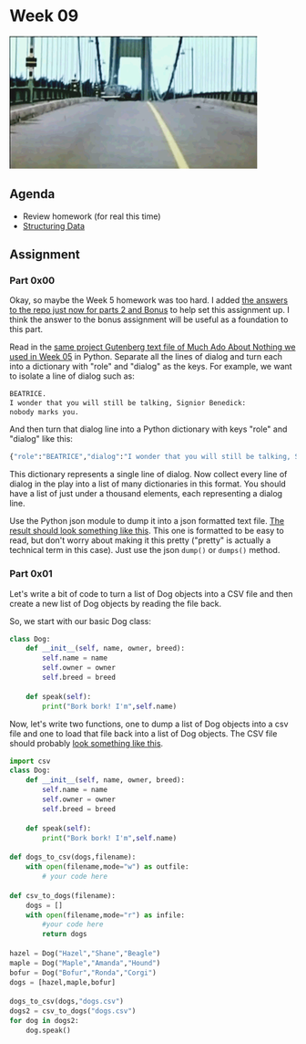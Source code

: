 # Week 09
![Tacoma Narrows GIF](assets/structure.gif)

## Agenda
- Review homework (for real this time)
- [Structuring Data](lesson.md) 

## Assignment

### Part 0x00
Okay, so maybe the Week 5 homework was too hard. I added [the answers to the repo just now for parts 2 and Bonus](https://github.com/scholarslab/CodeLab/tree/master/Week05/answers) to help set this assignment up. I think the answer to the bonus assignment will be useful as a foundation to this part. 

Read in the [same project Gutenberg text file of Much Ado About Nothing we used in Week 05](http://www.gutenberg.org/ebooks/1519) in Python. Separate all the lines of dialog and turn each into a dictionary with "role" and "dialog" as the keys. For example, we want to isolate a line of dialog such as:

```
BEATRICE.
I wonder that you will still be talking, Signior Benedick:
nobody marks you.
```

And then turn that dialog line into a Python dictionary with keys "role" and "dialog" like this:

```python
{"role":"BEATRICE","dialog":"I wonder that you will still be talking, Signior Benedick:nobody marks you."}
```

This dictionary represents a single line of dialog. Now collect every line of dialog in the play into a list of many dictionaries in this format. You should have a list of just under a thousand elements, each representing a dialog line.

Use the Python json module to dump it into a json formatted text file. [The result should look something like this](answers/MAAN_dialog.txt). This one is formatted to be easy to read, but don't worry about making it this pretty ("pretty" is actually a technical term in this case). Just use the json `dump()` or `dumps()` method.


### Part 0x01
Let's write a bit of code to turn a list of Dog objects into a CSV file and then create a new list of Dog objects by reading the file back.

So, we start with our basic Dog class:

```python
class Dog:
    def __init__(self, name, owner, breed):
        self.name = name
        self.owner = owner
        self.breed = breed
    
    def speak(self):
        print("Bork bork! I'm",self.name)
```

Now, let's write two functions, one to dump a list of Dog objects into a csv file and one to load that file back into a list of Dog objects. The CSV file should probably [look something like this](answers/dogs.csv).



```python
import csv
class Dog:
    def __init__(self, name, owner, breed):
        self.name = name
        self.owner = owner
        self.breed = breed
    
    def speak(self):
        print("Bork bork! I'm",self.name)

def dogs_to_csv(dogs,filename):
    with open(filename,mode="w") as outfile:
        # your code here

def csv_to_dogs(filename):
    dogs = []
    with open(filename,mode="r") as infile:
        #your code here
        return dogs

hazel = Dog("Hazel","Shane","Beagle")
maple = Dog("Maple","Amanda","Hound")
bofur = Dog("Bofur","Ronda","Corgi")
dogs = [hazel,maple,bofur]

dogs_to_csv(dogs,"dogs.csv")
dogs2 = csv_to_dogs("dogs.csv")
for dog in dogs2:
    dog.speak()
```
